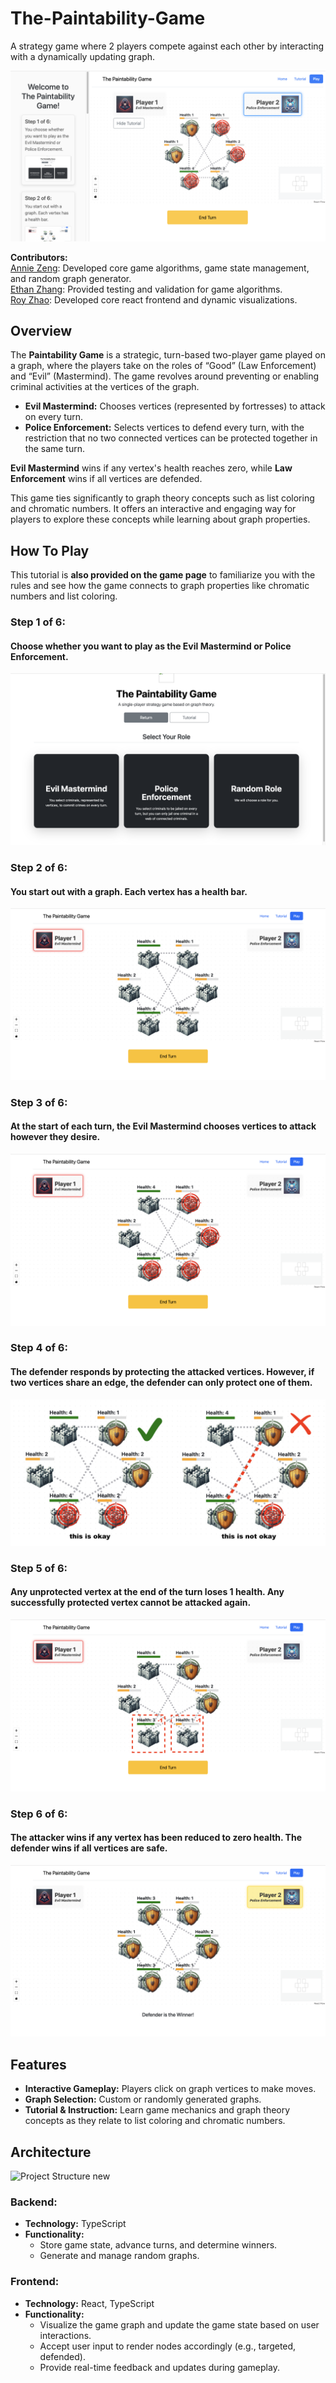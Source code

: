 # The-Paintability-Game

A strategy game where 2 players compete against each other by interacting with a dynamically updating graph.

![demo](demo.png)

**Contributors:**  
[Annie Zeng](https://github.com/wolfywolf7890): Developed core game algorithms, game state management, and random graph generator.  
[Ethan Zhang](https://github.com/ethanhanzhang): Provided testing and validation for game algorithms.  
[Roy Zhao](https://github.com/JiaqiZhao2004): Developed core react frontend and dynamic visualizations.  

## Overview

The **Paintability Game** is a strategic, turn-based two-player game played on a graph, where the players take on the roles of “Good” (Law Enforcement) and “Evil” (Mastermind). The game revolves around preventing or enabling criminal activities at the vertices of the graph.

- **Evil Mastermind:** Chooses vertices (represented by fortresses) to attack on every turn.
- **Police Enforcement:** Selects vertices to defend every turn, with the restriction that no two connected vertices can be protected together in the same turn.

**Evil Mastermind** wins if any vertex's health reaches zero, while **Law Enforcement** wins if all vertices are defended.

This game ties significantly to graph theory concepts such as list coloring and chromatic numbers. It offers an interactive and engaging way for players to explore these concepts while learning about graph properties.

## How To Play
This tutorial is **also provided on the game page** to familiarize you with the rules and see how the game connects to graph properties like chromatic numbers and list coloring.

### Step 1 of 6:
#### Choose whether you want to play as the Evil Mastermind or Police Enforcement.
![Step 1](frontend-react/src/assets/tutorial/01.png)

### Step 2 of 6:
#### You start out with a graph. Each vertex has a health bar.
![Step 2](frontend-react/src/assets/tutorial/02.png)

### Step 3 of 6:
#### At the start of each turn, the Evil Mastermind chooses vertices to attack however they desire.
![Step 3](frontend-react/src/assets/tutorial/03.png)

### Step 4 of 6:
#### The defender responds by protecting the attacked vertices. However, if two vertices share an edge, the defender can only protect one of them.
![Step 4](frontend-react/src/assets/tutorial/04.png)

### Step 5 of 6:
#### Any unprotected vertex at the end of the turn loses 1 health. Any successfully protected vertex cannot be attacked again.
![Step 5](frontend-react/src/assets/tutorial/05.png)

### Step 6 of 6:
#### The attacker wins if any vertex has been reduced to zero health. The defender wins if all vertices are safe.
![Step 6](frontend-react/src/assets/tutorial/06.png)


## Features

- **Interactive Gameplay:** Players click on graph vertices to make moves.
- **Graph Selection:** Custom or randomly generated graphs.
- **Tutorial & Instruction:** Learn game mechanics and graph theory concepts as they relate to list coloring and chromatic numbers.

## Architecture
<img width="1192" alt="Project Structure new" src="https://github.com/user-attachments/assets/67943c63-84df-418c-9516-b10322d9e4f6">

### Backend:

- **Technology:** TypeScript 
- **Functionality:**
  - Store game state, advance turns, and determine winners.
  - Generate and manage random graphs.

### Frontend:

- **Technology:** React, TypeScript
- **Functionality:**
  - Visualize the game graph and update the game state based on user interactions.
  - Accept user input to render nodes accordingly (e.g., targeted, defended).
  - Provide real-time feedback and updates during gameplay.
